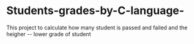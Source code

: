 # Students-grades-by-C-language-


This project to calculate how many student is passed and failed 
and the heigher -- lower grade of student
